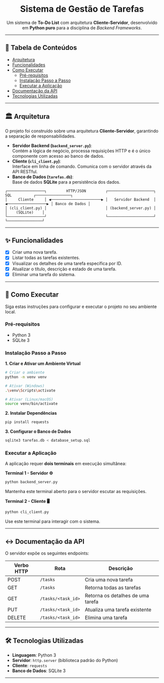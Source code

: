 <div align="center">

# Sistema de Gestão de Tarefas  
Um sistema de **To-Do List** com arquitetura **Cliente-Servidor**, desenvolvido em **Python puro** para a disciplina de *Backend Frameworks*.

</div>

---

## 📖 Tabela de Conteúdos
- [Arquitetura](#️-arquitetura)
- [Funcionalidades](#-funcionalidades)
- [Como Executar](#-como-executar)
  - [Pré-requisitos](#pré-requisitos)
  - [Instalação Passo a Passo](#instalação-passo-a-passo)
  - [Executar a Aplicação](#executar-a-aplicação)
- [Documentação da API](#️-documentação-da-api)
- [Tecnologias Utilizadas](#-tecnologias-utilizadas)

---

## 🏛️ Arquitetura

O projeto foi construído sobre uma arquitetura **Cliente-Servidor**, garantindo a separação de responsabilidades.

- **Servidor Backend (`backend_server.py`)**:  
  Contém a lógica de negócio, processa requisições HTTP e é o único componente com acesso ao banco de dados.
- **Cliente (`cli_client.py`)**:  
  Interface em linha de comando. Comunica com o servidor através da API RESTful.
- **Banco de Dados (`tarefas.db`)**:  
  Base de dados **SQLite** para a persistência dos dados.

```text
┌─────────────────┐         HTTP/JSON         ┌─────────────────────┐         SQL          ┌────────────────┐
│     Cliente     │ ◀───────────────────────▶ │   Servidor Backend  │ ◀──────────────────▶ │ Banco de Dados │
│ (cli_client.py) │                           │ (backend_server.py) │                      │    (SQLite)    │
└─────────────────┘                           └─────────────────────┘                      └────────────────┘
````

---

## ✨ Funcionalidades

* [x] Criar uma nova tarefa.
* [x] Listar todas as tarefas existentes.
* [x] Visualizar os detalhes de uma tarefa específica por ID.
* [x] Atualizar o título, descrição e estado de uma tarefa.
* [x] Eliminar uma tarefa do sistema.

---

## 🚀 Como Executar

Siga estas instruções para configurar e executar o projeto no seu ambiente local.

### Pré-requisitos

* Python 3
* SQLite 3

### Instalação Passo a Passo

**1. Criar e Ativar um Ambiente Virtual**

```bash
# Criar o ambiente
python -m venv venv

# Ativar (Windows)
.\venv\Scripts\activate

# Ativar (Linux/macOS)
source venv/bin/activate
```

**2. Instalar Dependências**

```bash
pip install requests
```

**3. Configurar o Banco de Dados**

```bash
sqlite3 tarefas.db < database_setup.sql
```

### Executar a Aplicação

A aplicação requer **dois terminais** em execução simultânea:

**Terminal 1 - Servidor ⚙️**

```bash
python backend_server.py
```

Mantenha este terminal aberto para o servidor escutar as requisições.

**Terminal 2 - Cliente 🖥️**

```bash
python cli_client.py
```

Use este terminal para interagir com o sistema.

---

## ↔️ Documentação da API

O servidor expõe os seguintes endpoints:

| Verbo HTTP | Rota               | Descrição                         |
| ---------- | ------------------ | --------------------------------- |
| POST       | `/tasks`           | Cria uma nova tarefa              |
| GET        | `/tasks`           | Retorna todas as tarefas          |
| GET        | `/tasks/<task_id>` | Retorna os detalhes de uma tarefa |
| PUT        | `/tasks/<task_id>` | Atualiza uma tarefa existente     |
| DELETE     | `/tasks/<task_id>` | Elimina uma tarefa                |

---

## 🛠️ Tecnologias Utilizadas

* **Linguagem**: Python 3
* **Servidor**: `http.server` (biblioteca padrão do Python)
* **Cliente**: `requests`
* **Banco de Dados**: SQLite 3

---
